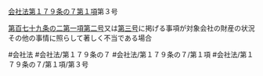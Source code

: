 [会社法第１７９条の７第１項](会社法＿＿＿＿第１７９条の７第１項)第３号

[第百七十九条の二第一項第二号](会社法＿＿＿＿第１７９条の２第１項第２号)又は[第三号](会社法＿＿＿＿第１７９条の７第１項第３号)に掲げる事項が対象会社の財産の状況その他の事情に照らして著しく不当である場合


#会社法
#会社法/第１７９条の７
#会社法/第１７９条の７/第１項
#会社法/第１７９条の７/第１項/第３号
